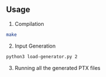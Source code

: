 ## Usage

1. Compilation

```bash
make
```

2. Input Generation

```bash
python3 load-generator.py 2
```

3. Running all the generated PTX files